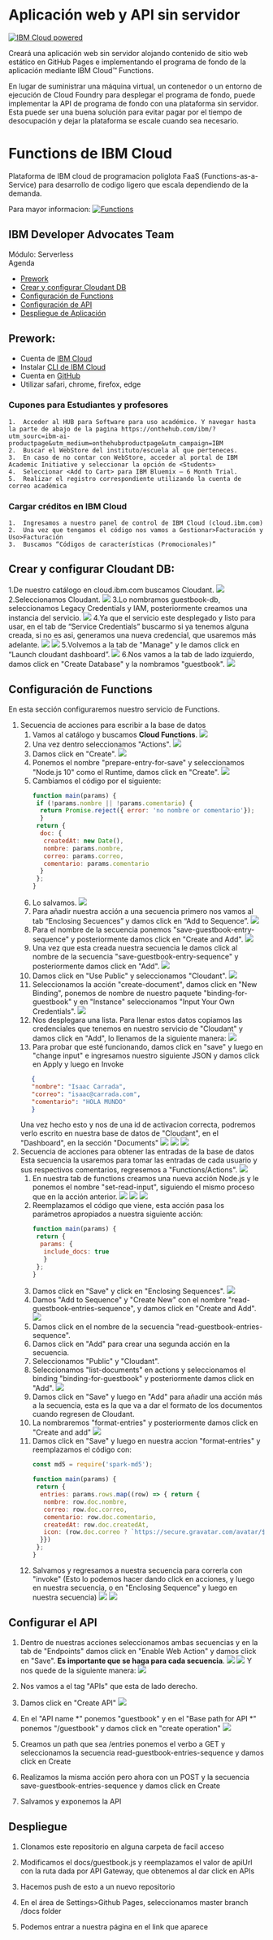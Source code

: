 # Aplicación web y API sin servidor
[![IBM Cloud powered][img-ibmcloud-powered]][url-ibmcloud]

Creará una aplicación web sin servidor alojando contenido de sitio web estático en GitHub Pages e implementando el programa de fondo de la aplicación mediante IBM Cloud™ Functions.

En lugar de suministrar una máquina virtual, un contenedor o un entorno de ejecución de Cloud Foundry para desplegar el programa de fondo, puede implementar la API de programa de fondo con una plataforma sin servidor. Esta puede ser una buena solución para evitar pagar por el tiempo de desocupación y dejar la plataforma se escale cuando sea necesario.

# Functions de IBM Cloud
Plataforma de IBM cloud de programacion poliglota FaaS (Functions-as-a-Service) para desarrollo de codigo ligero que escala dependiendo de la demanda.

Para mayor informacion: [![Functions][img-cloud-functions]][url-ibmcloud-Functions]

## IBM Developer Advocates Team

Módulo: Serverless	
Agenda
* [Prework](#Prework)
* [Crear y configurar Cloudant DB](#Crear-y-configurar-Cloudant-DB)
* [Configuración de Functions](#Configuración-de-Functions)
* [Configuración de API](#Configurar-el-API)
* [Despliegue de Aplicación](#Despliegue)





## Prework:
* Cuenta de [IBM Cloud][url-IBMCLOUD]
* Instalar [CLI de IBM Cloud][url-CLI-IBMCLOUD] 
* Cuenta en [GitHub][url-github-join]
* Utilizar safari, chrome, firefox, edge

### Cupones para Estudiantes y profesores
 

	1.	Acceder al HUB para Software para uso académico. Y navegar hasta la parte de abajo de la pagina https://onthehub.com/ibm/?utm_sourc=ibm-ai-productpage&utm_medium=onthehubproductpage&utm_campaign=IBM 
	2.	Buscar el WebStore del instituto/escuela al que perteneces. 
	3.	En caso de no contar con WebStore, acceder al portal de IBM Academic Initiative y seleccionar la opción de <Students> 
	4.	Seleccionar <Add to Cart> para IBM Bluemix – 6 Month Trial. 
	5.	Realizar el registro correspondiente utilizando la cuenta de correo académica 
 
### Cargar créditos en IBM Cloud
	1.	Ingresamos a nuestro panel de control de IBM Cloud (cloud.ibm.com)
	2.	Una vez que tengamos el código nos vamos a Gestionar>Facturación y Uso>Facturación
	3.	Buscamos “Códigos de características (Promocionales)”


## Crear y configurar Cloudant DB:
1.De nuestro catálogo en cloud.ibm.com buscamos Cloudant.
![](img/imc1.png)
2.Seleccionamos Cloudant.
![](img/imc2.png)
3.Lo nombramos guestbook-db, seleccionamos Legacy Credentials y IAM, posteriormente creamos una instancia del servicio.
![](img/imc3.png)
4.Ya que el servicio este desplegado y listo para usar, en el tab de “Service Credentials” buscarmo si ya tenemos alguna creada, si no es asi, generamos una nueva credencial, que usaremos más adelante.
![](img/imc5.png)
![](img/imc6.png)
5.Volvemos a la tab de "Manage" y le damos click en “Launch cloudant dashboard”.
![](img/imc4.png)
6.Nos vamos a la tab de lado izquierdo, damos click en "Create Database" y la nombramos "guestbook".
 ![](img/imc7.png)

## Configuración de Functions
En esta sección configuraremos nuestro servicio de Functions.
1. Secuencia de acciones para escribir a la base de datos
	1. Vamos al catálogo y buscamos **Cloud Functions**.
	![](img/im1.png)
 	2. Una vez dentro seleccionamos "Actions".
	![](img/im2.png) 
	3. Damos click en "Create".
	![](img/im3.png)
	5. Ponemos el nombre "prepare-entry-for-save" y seleccionamos "Node.js 10" como el Runtime, damos click en "Create".
	![](img/im4.png)
	6. Cambiamos el código por el siguiente:
		``` js
		function main(params) {
		 if (!params.nombre || !params.comentario) {
		  return Promise.reject({ error: 'no nombre or comentario'});
		  }
		 return {
		  doc: {
		   createdAt: new Date(),
		   nombre: params.nombre,
		   correo: params.correo,
		   comentario: params.comentario
		  }
		 };
	 	}
		```
	7. Lo salvamos.
	![](img/im5.png)
	8. Para añadir nuestra acción a una secuencia primero nos vamos al tab “Enclosing Secuences” y damos click en “Add to Sequence”.
	![](img/im6.png)
 	9.	Para el nombre de la secuencia ponemos "save-guestbook-entry-sequence" y posteriormente damos click en "Create and Add".
	![](img/im7.png)
	10.	Una vez que esta creada nuestra secuencia le damos click al nombre de la secuencia "save-guestbook-entry-sequence" y posteriormente damos click en "Add".
	![](img/im8.png)
 	11.	Damos click en "Use Public" y seleccionamos "Cloudant".
	![](img/im9.png)
 	12.	Seleccionamos la acción "create-document", damos click en "New Binding", ponemos de nombre de nuestro paquete "binding-for-guestbook" y en "Instance" seleccionamos "Input Your Own Credentials".
	![](img/im10.png)
 	13.	 Nos desplegara una lista. Para llenar estos datos copiamos las credenciales que tenemos en nuestro servicio de "Cloudant" y damos click en "Add", lo llenamos de la siguiente manera:
	![](img/im11.png)
 	14.	Para probar que esté funcionando, damos click en "save" y luego en "change input" e ingresamos nuestro siguiente JSON y damos click en Apply y luego en Invoke
	 ``` json
		{
		"nombre": "Isaac Carrada",
		"correo": "isaac@carrada.com",
		"comentario": "HOLA MUNDO"
		}
	```
	Una vez hecho esto y nos de una id de activacion correcta, podremos verlo escrito en nuestra base de datos de "Cloudant", en el "Dashboard", en la sección "Documents"
	![](img/im12.png)
	![](img/im13.png)
	![](img/im14.png)
2. Secuencia de acciones para obtener las entradas de la base de datos
Esta secuencia la usaremos para tomar las entradas de cada usuario y sus respectivos comentarios, regresemos a "Functions/Actions".
![](img/im15.png)
	1.	En nuestra tab de functions creamos una nueva acción Node.js y le ponemos el nombre "set-read-input", siguiendo el mismo proceso que en la acción anterior.
	![](img/im16.png)
	![](img/im17.png)
	![](img/im18.png)
	2.	Reemplazamos el código que viene, esta acción pasa los parámetros apropiados a nuestra siguiente acción:
		``` js
		function main(params) {
		 return {
		  params: {
		   include_docs: true
		   }
		 };
		}
		```
	3. Damos click en "Save" y click en "Enclosing Sequences".
	![](img/im19.png)
	4. Damos "Add to Sequence" y "Create New" con el nombre "read-guestbook-entries-sequence", y damos click en "Create and Add".
	![](img/im20.png)
	5. Damos click en el nombre de la secuencia "read-guestbook-entries-sequence".
 	6. Damos click en "Add" para crear una segunda acción en la secuencia.
	7. Seleccionamos "Public" y "Cloudant".
 	8.	Seleccionamos "list-documents" en actions y seleccionamos el binding "binding-for-guestbook" y posteriormente damos click en "Add".
	![](img/im21.png)
 	9.	Damos click en "Save" y luego en "Add" para añadir una acción más a la secuencia, esta es la que va a dar el formato de los documentos cuando regresen de Cloudant.
	10.	La nombraremos "format-entries" y posteriormente damos click en "Create and add"
	![](img/im22.png) 
	11.	Damos click en "Save" y luego en nuestra accion "format-entries" y reemplazamos el código con:
		``` js
		const md5 = require('spark-md5');
			
		function main(params) {
		 return {
		  entries: params.rows.map((row) => { return {
		   nombre: row.doc.nombre,
		   correo: row.doc.correo,
		   comentario: row.doc.comentario,
		   createdAt: row.doc.createdAt,
		   icon: (row.doc.correo ? `https://secure.gravatar.com/avatar/${md5.hash(row.doc.correo.trim().toLowerCase())}?s=64` : null)
		  }})
		 };
		}
		```
	12.	Salvamos y regresamos a nuestra secuencia para correrla con "invoke" (Esto lo podemos hacer dando click en acciones, y luego en nuestra secuencia, o en "Enclosing Sequence" y luego en nuestra secuencia)
	![](img/im23.png)
	![](img/im24.png)
 
## Configurar el API
1.	Dentro de nuestras acciones seleccionamos ambas secuencias y en la tab de "Endpoints" damos click en "Enable Web Action" y damos click en "Save". **Es importante que se haga para cada secuencia**.
![](img/im25.png)
![](img/im26.png)
Y nos quede de la siguiente manera:
![](img/im27.png)
2.	Nos vamos a el tag "APIs" que esta de lado derecho.
3.	Damos click en "Create API"
![](img/im28.png)
4.	En el "API name *" ponemos "guestbook" y en el "Base path for API *" ponemos "/guestbook" y damos click en "create operation"
![](img/im29.png) 
5.	Creamos un path que sea /entries ponemos el verbo a GET y seleccionamos la secuencia read-guestbook-entries-sequence y damos click en Create
 
6.	Realizamos la misma acción pero ahora con un POST y la secuencia save-guestbook-entries-sequence y damos click en Create
7.	Salvamos y exponemos la API
 
## Despliegue
1.	Clonamos este repositorio en alguna carpeta de facil acceso
2.	Modificamos el docs/guestbook.js y reemplazamos el valor de apiUrl con la ruta dada por API Gateway, que obtenemos al dar click en APIs
 
3.	Hacemos push de esto a un nuevo repositorio
4.	En el área de Settings>Github Pages, seleccionamos master branch /docs folder
 
5.	Podemos entrar a nuestra página en el link que aparece

[url-ibmcloud]: https://www.ibm.com/cloud/
[img-cloud-functions]: https://img.shields.io/badge/IBM%20cloud-Functions-red.svg
[url-ibmcloud-Functions]: https://www.ibm.com/cloud/functions
[url-IBMCLOUD]: https://cloud.ibm.com/registration
[url-CLI-IBMCLOUD]: https://cloud.ibm.com/docs/cli/reference/ibmcloud?topic=cloud-cli-install-ibmcloud-cli
[url-github-join]: https://github.com/join
[img-ibmcloud-powered]: https://img.shields.io/badge/IBM%20cloud-powered-blue.svg